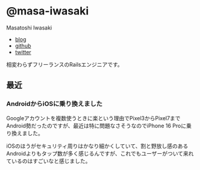 # @masa-iwasaki

Masatoshi Iwasaki

- [blog](https://mstshiwasaki.hatenablog.com)
- [github](https://github.com/masa-iwasaki)
- [twitter](https://twitter.com/masa_iwasaki)

相変わらずフリーランスのRailsエンジニアです。

## 最近

### AndroidからiOSに乗り換えました

Googleアカウントを複数使うときに楽という理由でPixel3からPixel7までAndroid勢だったのですが、最近は特に問題なさそうなのでiPhone 16 Proに乗り換えました。

iOSのほうがセキュリティ周りはかなり細かくしていて、割と野放し感のあるAndroidよりもタップ数が多く感じるんですが、これでもユーザーがついて来れているのはすごいなと感じました。
